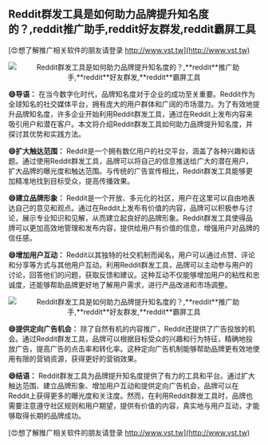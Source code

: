 ## **Reddit群发工具是如何助力品牌提升知名度的？,**reddit**推广助手,**reddit**好友群发,**reddit**霸屏工具**

[😍想了解推广相关软件的朋友请登录 http://www.vst.tw](http://www.vst.tw)

 <center><img src="https://vst.tw/MP4/tuiguang/png/3.png" alt="Reddit群发工具是如何助力品牌提升知名度的？,**reddit**推广助手,**reddit**好友群发,**reddit**霸屏工具"></center>

**😄导语：**
在当今数字化时代，品牌知名度对于企业的成功至关重要。Reddit作为全球知名的社交媒体平台，拥有庞大的用户群体和广阔的市场潜力。为了有效地提升品牌知名度，许多企业开始利用Reddit群发工具，通过在Reddit上发布内容来吸引用户和潜在客户。本文将介绍Reddit群发工具如何助力品牌提升知名度，并探讨其优势和实践方法。

**😄扩大触达范围：**
Reddit是一个拥有数亿用户的社交平台，涵盖了各种兴趣和话题。通过使用Reddit群发工具，品牌可以将自己的信息推送给广大的潜在用户，扩大品牌的曝光度和触达范围。与传统的广告宣传相比，Reddit群发工具能够更加精准地找到目标受众，提高传播效果。

**😄建立品牌形象：**
Reddit是一个开放、多元化的社区，用户在这里可以自由地表达自己的意见和观点。通过在Reddit上发布有价值的内容，品牌可以积极参与讨论，展示专业知识和见解，从而建立起良好的品牌形象。Reddit群发工具使得品牌可以更加高效地管理和发布内容，提供给用户有价值的信息，增强用户对品牌的信任感。

**😄增加用户互动：**
Reddit以其独特的社交机制而闻名，用户可以通过点赞、评论和分享等方式与其他用户互动。利用Reddit群发工具，品牌可以主动参与用户的讨论，回答他们的问题，获取反馈和建议。这种互动不仅能够增加用户的粘性和忠诚度，还能够帮助品牌更好地了解用户需求，进行产品改进和市场调整。

 <center><img src="https://vst.tw/MP4/tuiguang/png/2.png" alt="Reddit群发工具是如何助力品牌提升知名度的？,**reddit**推广助手,**reddit**好友群发,**reddit**霸屏工具"></center>

**😄提供定向广告机会：**
除了自然有机的内容推广，Reddit还提供了广告投放的机会。通过Reddit群发工具，品牌可以根据目标受众的兴趣和行为特征，精确地投放广告，提高广告的点击率和转化率。这种定向广告机制能够帮助品牌更有效地使用有限的营销资源，获得更好的营销效果。

**😄结语：**
Reddit群发工具为品牌提升知名度提供了有力的工具和平台。通过扩大触达范围、建立品牌形象、增加用户互动和提供定向广告机会，品牌可以在Reddit上获得更多的曝光度和关注度。然而，在利用Reddit群发工具时，品牌也需要注意遵守社区规则和用户期望，提供有价值的内容，真实地与用户互动，才能够取得长期的品牌成功。

[😍想了解推广相关软件的朋友请登录 http://www.vst.tw](http://www.vst.tw)



